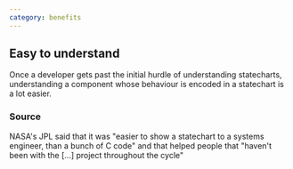 ```yaml
---
category: benefits
---
```


## Easy to understand

Once a developer gets past the initial hurdle of understanding statecharts, understanding a component whose behaviour is encoded in a statechart is a lot easier.


### Source

NASA's JPL said that it was "easier to show a statechart to a systems engineer, than a bunch of C code" and that helped people that "haven't been with the [...] project throughout the cycle"
